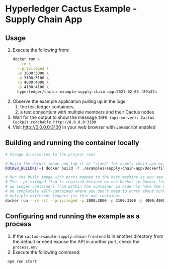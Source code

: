 # Hyperledger Cactus Example - Supply Chain App


## Usage

1. Execute the following from:
    ```sh
    docker run \
      --rm \
      --privileged \
      -p 3000:3000 \
      -p 3100:3100 \
      -p 4000:4000 \
      -p 4100:4100 \
      hyperledger/cactus-example-supply-chain-app:2021-02-05-f89a37a
    ```
2. Observe the example application pulling up in the logs
   1. the test ledger containers,
   2. a test consortium with multiple members and their Cactus nodes
3. Wait for the output to show the message `INFO (api-server): Cactus Cockpit reachable http://0.0.0.0:3100`
4. Visit http://0.0.0.0:3100 in your web browser with Javascript enabled

## Building and running the container locally

```sh
# Change directories to the project root

# Build the dockar image and tag it as "scaeb" for supply chain app example backend
DOCKER_BUILDKIT=1 docker build -f ./examples/supply-chain-app/Dockerfile . -t scaeb

# Run the built image with ports mapped to the host machine as you see fit
# The --privileged flag is required because we use Docker-in-Docker for pulling
# up ledger containers from within the container in order to have the example
# be completely self-contained where you don't need to worry about running
# multiple different ledgers jus this one container.
docker run --rm -it --privileged -p 3000:3000 -p 3100:3100 -p 4000:4000 -p 4100:4100 scaeb
```

## Configuring and running the example as a process

1. If the `cactus-example-supply-chain-frontend` is in another directory from the default or need expose the API in another port, check the `process.env`
2. Execute the following command:
   
``` 
 npm run start
```
